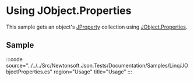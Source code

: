 ﻿# Using JObject.Properties

This sample gets an object's [JProperty](/api/newtonsoft/json/linq/jproperty/) collection using [JObject.Properties](/api/newtonsoft/json/linq/jobject/#method-properties).

## Sample

:::code source="../../../Src/Newtonsoft.Json.Tests/Documentation/Samples/Linq/JObjectProperties.cs" region="Usage" title="Usage" :::
